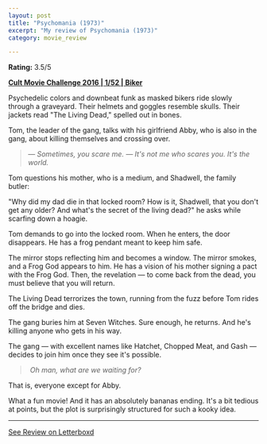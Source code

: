 ```yaml
---
layout: post
title: "Psychomania (1973)"
excerpt: "My review of Psychomania (1973)"
category: movie_review

---
```


**Rating:** 3.5/5

<b><a href="https://boxd.it/q7ygw" title="Cult Movie Challenge 2016 | 1/52 | Biker">Cult Movie Challenge 2016 | 1/52 | Biker</a></b>

Psychedelic colors and downbeat funk as masked bikers ride slowly through a graveyard. Their helmets and goggles resemble skulls. Their jackets read "The Living Dead," spelled out in bones.

Tom, the leader of the gang, talks with his girlfriend Abby, who is also in the gang, about killing themselves and crossing over.
<blockquote><i>— Sometimes, you scare me.
</i><i>— It's not me who scares you. It's the world.</i></blockquote>Tom questions his mother, who is a medium, and Shadwell, the family butler:

"Why did my dad die in that locked room? How is it, Shadwell, that you don't get any older? And what's the secret of the living dead?" he asks while scarfing down a hoagie.

Tom demands to go into the locked room. When he enters, the door disappears. He has a frog pendant meant to keep him safe.

The mirror stops reflecting him and becomes a window. The mirror smokes, and a Frog God appears to him. He has a vision of his mother signing a pact with the Frog God. Then, the revelation — to come back from the dead, you must believe that you will return.

The Living Dead terrorizes the town, running from the fuzz before Tom rides off the bridge and dies.

The gang buries him at Seven Witches. Sure enough, he returns. And he's killing anyone who gets in his way.

The gang — with excellent names like Hatchet, Chopped Meat, and Gash — decides to join him once they see it's possible.
<blockquote><i> Oh man, what are we waiting for?</i></blockquote>That is, everyone except for Abby.

What a fun movie! And it has an absolutely bananas ending. It's a bit tedious at points, but the plot is surprisingly structured for such a kooky idea.

<hr>

[See Review on Letterboxd](https://boxd.it/5tsh7v)
